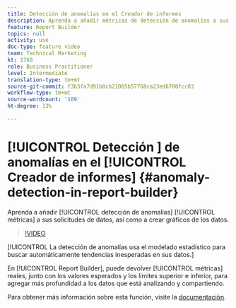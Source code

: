 ```yaml
---
title: Detección de anomalías en el Creador de informes
description: Aprenda a añadir métricas de detección de anomalías a sus solicitudes de datos, así como a graficar los datos de forma creativa.
feature: Report Builder
topics: null
activity: use
doc-type: feature video
team: Technical Marketing
kt: 1768
role: Business Practitioner
level: Intermediate
translation-type: tm+mt
source-git-commit: f3b3fa7d91b0cb21005b57768ca23ed6700fcc03
workflow-type: tm+mt
source-wordcount: '109'
ht-degree: 13%

---
```



# [!UICONTROL Detección ] de anomalías en el  [!UICONTROL Creador de informes] {#anomaly-detection-in-report-builder}

Aprenda a añadir [!UICONTROL detección de anomalías] [!UICONTROL métricas] a sus solicitudes de datos, así como a crear gráficos de los datos.

>[!VIDEO](https://video.tv.adobe.com/v/23543/?quality=12)

[!UICONTROL La detección de anomalías usa el modelado estadístico para buscar automáticamente tendencias inesperadas en sus datos.]

En [!UICONTROL Report Builder], puede devolver [!UICONTROL métricas] reales, junto con los valores esperados y los límites superior e inferior, para agregar más profundidad a los datos que está analizando y compartiendo.

Para obtener más información sobre esta función, visite la [documentación](https://marketing.adobe.com/resources/help/en_US/arb/anomaly_detection.html).
